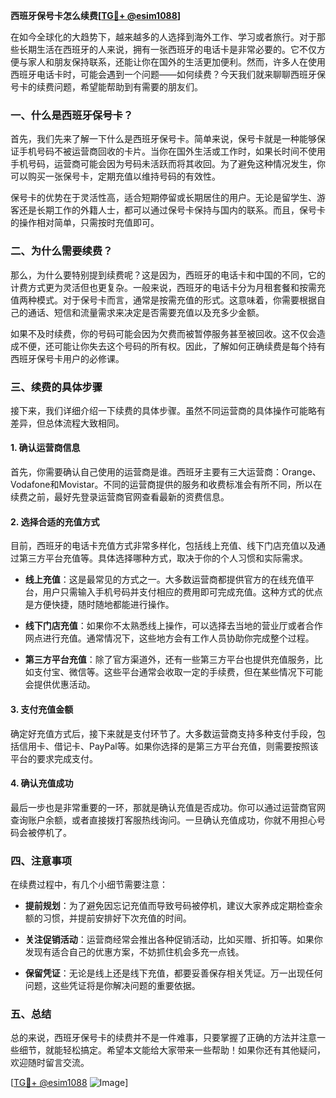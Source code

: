**西班牙保号卡怎么续费[[TG💪+ @esim1088](https://t.me/s/esim1088)]**

在如今全球化的大趋势下，越来越多的人选择到海外工作、学习或者旅行。对于那些长期生活在西班牙的人来说，拥有一张西班牙的电话卡是非常必要的。它不仅方便与家人和朋友保持联系，还能让你在国外的生活更加便利。然而，许多人在使用西班牙电话卡时，可能会遇到一个问题——如何续费？今天我们就来聊聊西班牙保号卡的续费问题，希望能帮助到有需要的朋友们。

### 一、什么是西班牙保号卡？

首先，我们先来了解一下什么是西班牙保号卡。简单来说，保号卡就是一种能够保证手机号码不被运营商回收的卡片。当你在国外生活或工作时，如果长时间不使用手机号码，运营商可能会因为号码未活跃而将其收回。为了避免这种情况发生，你可以购买一张保号卡，定期充值以维持号码的有效性。

保号卡的优势在于灵活性高，适合短期停留或长期居住的用户。无论是留学生、游客还是长期工作的外籍人士，都可以通过保号卡保持与国内的联系。而且，保号卡的操作相对简单，只需按时充值即可。

### 二、为什么需要续费？

那么，为什么要特别提到续费呢？这是因为，西班牙的电话卡和中国的不同，它的计费方式更为灵活但也更复杂。一般来说，西班牙的电话卡分为月租套餐和按需充值两种模式。对于保号卡而言，通常是按需充值的形式。这意味着，你需要根据自己的通话、短信和流量需求来决定是否需要充值以及充多少金额。

如果不及时续费，你的号码可能会因为欠费而被暂停服务甚至被回收。这不仅会造成不便，还可能让你失去这个号码的所有权。因此，了解如何正确续费是每个持有西班牙保号卡用户的必修课。

### 三、续费的具体步骤

接下来，我们详细介绍一下续费的具体步骤。虽然不同运营商的具体操作可能略有差异，但总体流程大致相同。

#### 1. 确认运营商信息

首先，你需要确认自己使用的运营商是谁。西班牙主要有三大运营商：Orange、Vodafone和Movistar。不同的运营商提供的服务和收费标准会有所不同，所以在续费之前，最好先登录运营商官网查看最新的资费信息。

#### 2. 选择合适的充值方式

目前，西班牙的电话卡充值方式非常多样化，包括线上充值、线下门店充值以及通过第三方平台充值等。具体选择哪种方式，取决于你的个人习惯和实际需求。

- **线上充值**：这是最常见的方式之一。大多数运营商都提供官方的在线充值平台，用户只需输入手机号码并支付相应的费用即可完成充值。这种方式的优点是方便快捷，随时随地都能进行操作。
  
- **线下门店充值**：如果你不太熟悉线上操作，可以选择去当地的营业厅或者合作网点进行充值。通常情况下，这些地方会有工作人员协助你完成整个过程。

- **第三方平台充值**：除了官方渠道外，还有一些第三方平台也提供充值服务，比如支付宝、微信等。这些平台通常会收取一定的手续费，但在某些情况下可能会提供优惠活动。

#### 3. 支付充值金额

确定好充值方式后，接下来就是支付环节了。大多数运营商支持多种支付手段，包括信用卡、借记卡、PayPal等。如果你选择的是第三方平台充值，则需要按照该平台的要求完成支付。

#### 4. 确认充值成功

最后一步也是非常重要的一环，那就是确认充值是否成功。你可以通过运营商官网查询账户余额，或者直接拨打客服热线询问。一旦确认充值成功，你就不用担心号码会被停机了。

### 四、注意事项

在续费过程中，有几个小细节需要注意：

- **提前规划**：为了避免因忘记充值而导致号码被停机，建议大家养成定期检查余额的习惯，并提前安排好下次充值的时间。
  
- **关注促销活动**：运营商经常会推出各种促销活动，比如买赠、折扣等。如果你发现有适合自己的优惠方案，不妨抓住机会多充一点钱。

- **保留凭证**：无论是线上还是线下充值，都要妥善保存相关凭证。万一出现任何问题，这些凭证将是你解决问题的重要依据。

### 五、总结

总的来说，西班牙保号卡的续费并不是一件难事，只要掌握了正确的方法并注意一些细节，就能轻松搞定。希望本文能给大家带来一些帮助！如果你还有其他疑问，欢迎随时留言交流。

[[TG💪+ @esim1088](https://t.me/s/esim1088) ![Image](https://i.postimg.cc/4NQfJmqS/Snipaste-2025-05-13-00-14-12.png)]
